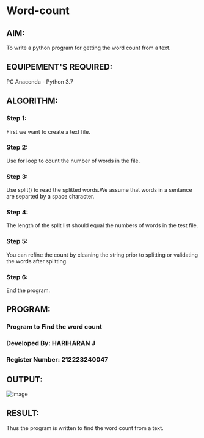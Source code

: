 # Word-count
## AIM:
To write a python program for getting the word count from a text.
## EQUIPEMENT'S REQUIRED: 
PC
Anaconda - Python 3.7
## ALGORITHM: 
### Step 1:
First we want to create a text file.

### Step 2: 
Use for loop to count the number of words in the file.
 
### Step 3: 
Use split() to read the splitted words.We assume that words in a sentance are separted by a space character.


### Step 4: 
The length of the split list should equal the numbers of words in the test file. 

### Step 5: 
You can refine the count by cleaning the string prior to splitting or validating the words after splitting.

### Step 6: 
End the program.

## PROGRAM:
### Program to Find the word count
### Developed By: HARIHARAN J
### Register Number: 212223240047

## OUTPUT:
![image](https://github.com/HariharanJayavel/Word-count/assets/144870546/50becb03-2a61-44fc-8728-c40ea3fae4ce)

## RESULT:
Thus the program is written to find the word count from a text.
